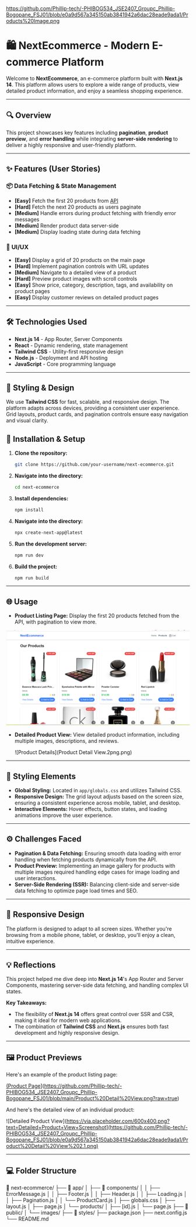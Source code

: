 https://github.com/Phillip-tech/-PHIBOG534_JSE2407_Groupc_Phillip-Bogopane_FSJ01/blob/e0a9d567a345150ab3841942a6dac28eade9ada1/Products%20Image.png

# 🛍️ NextEcommerce - Modern E-commerce Platform

Welcome to **NextEcommerce**, an e-commerce platform built with **Next.js 14**. This platform allows users to explore a wide range of products, view detailed product information, and enjoy a seamless shopping experience. 

---

## 🔍 Overview
This project showcases key features including **pagination**, **product preview**, and **error handling** while integrating **server-side rendering** to deliver a highly responsive and user-friendly platform.

---

## ✨ Features (User Stories)

### 📦 **Data Fetching & State Management**
- **[Easy]** Fetch the first 20 products from [API](https://next-ecommerce-api.vercel.app/products)
- **[Hard]** Fetch the next 20 products as users paginate
- **[Medium]** Handle errors during product fetching with friendly error messages
- **[Medium]** Render product data server-side
- **[Medium]** Display loading state during data fetching

### 🎨 **UI/UX**
- **[Easy]** Display a grid of 20 products on the main page
- **[Hard]** Implement pagination controls with URL updates
- **[Medium]** Navigate to a detailed view of a product
- **[Hard]** Preview product images with scroll controls
- **[Easy]** Show price, category, description, tags, and availability on product pages
- **[Easy]** Display customer reviews on detailed product pages

---

## 🛠️ Technologies Used

- **Next.js 14** - App Router, Server Components
- **React** - Dynamic rendering, state management
- **Tailwind CSS** - Utility-first responsive design
- **Node.js** - Deployment and API hosting
- **JavaScript** - Core programming language

---

## 🎨 Styling & Design

We use **Tailwind CSS** for fast, scalable, and responsive design. The platform adapts across devices, providing a consistent user experience. Grid layouts, product cards, and pagination controls ensure easy navigation and visual clarity.

## 🚀 Installation & Setup

1. **Clone the repository:**
    ```bash
    git clone https://github.com/your-username/next-ecommerce.git
    ```


2. **Navigate into the directory:**
    ```bash
    cd next-ecommerce

3. **Install dependencies:**
    ```bash
    npm install
    ```
4. **Navigate into the directory:**
    ```bash
    npx create-next-app@latest
    ```

5. **Run the development server:**
    ```bash
    npm run dev
    ```

6. **Build the project:**
    ```bash
    npm run build
    ```

---

## 🌐 Usage

- **Product Listing Page:**
  Display the first 20 products fetched from the API, with pagination to view more.
  
![Product Page](https://raw.githubusercontent.com/Phillip-tech/-PHIBOG534_JSE2407_Groupc_Phillip-Bogopane_FSJ01/e0a9d567a345150ab3841942a6dac28eade9ada1/Products%20Image.png)

- **Detailed Product View:**
  View detailed product information, including multiple images, descriptions, and reviews.
  
  ![Product Details](Product Detail View.2png.png)

---

## 🎨 Styling Elements

- **Global Styling:** Located in `app/globals.css` and utilizes Tailwind CSS.
- **Responsive Design:** The grid layout adjusts based on the screen size, ensuring a consistent experience across mobile, tablet, and desktop.
- **Interactive Elements:** Hover effects, button states, and loading animations improve the user experience.

---

## ⚙️ Challenges Faced

- **Pagination & Data Fetching:** Ensuring smooth data loading with error handling when fetching products dynamically from the API.
- **Product Preview:** Implementing an image gallery for products with multiple images required handling edge cases for image loading and user interactions.
- **Server-Side Rendering (SSR):** Balancing client-side and server-side data fetching to optimize page load times and SEO.

---

## 📱 Responsive Design

The platform is designed to adapt to all screen sizes. Whether you're browsing from a mobile phone, tablet, or desktop, you'll enjoy a clean, intuitive experience.

---

## 💡 Reflections

This project helped me dive deep into **Next.js 14**'s App Router and Server Components, mastering server-side data fetching, and handling complex UI states. 

**Key Takeaways:**
- The flexibility of **Next.js 14** offers great control over SSR and CSR, making it ideal for modern web applications.
- The combination of **Tailwind CSS** and **Next.js** ensures both fast development and highly responsive design.

---

## 🖼️ Product Previews

Here's an example of the product listing page:

[(Product Page](https://github.com/Phillip-tech/-PHIBOG534_JSE2407_Groupc_Phillip-Bogopane_FSJ01/blob/e0a9d567a345150ab3841942a6dac28eade9ada1/Products%20View.png)](https://github.com/Phillip-tech/-PHIBOG534_JSE2407_Groupc_Phillip-Bogopane_FSJ01/blob/main/Product%20Detail%20View.png?raw=true)

And here's the detailed view of an individual product:

![Detailed Product View](https://via.placeholder.com/600x400.png?text=Detailed+Product+View+Screenshot](https://github.com/Phillip-tech/-PHIBOG534_JSE2407_Groupc_Phillip-Bogopane_FSJ01/blob/e0a9d567a345150ab3841942a6dac28eade9ada1/Product%20Detail%20View%202.1.png)

---

## 💻 Folder Structure

📂 next-ecommerce/ ├── 📂 app/ │ ├── 📂 components/ │ │ ├── ErrorMessage.js │ │ ├── Footer.js │ │ ├── Header.js │ │ ├── Loading.js │ │ ├── Pagination.js │ │ └── ProductCard.js │ ├── globals.css │ ├── layout.js │ ├── page.js │ └── products/ │ ├── [id].js │ └── page.js ├── 📂 public/ │ └── images/ ├── 📂 styles/ ├── package.json ├── next.config.js └── README.md
